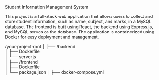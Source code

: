 Student Information Management System

This project is a full-stack web application that allows users to collect and store student information, such as name, subject, and marks, in a MySQL database. 
The frontend is built using React, the backend using Express.js, and MySQL serves as the database. 
The application is containerized using Docker for easy deployment and management.

/your-project-root
│
├── /backend              
│   ├── Dockerfile        
│   └── server.js        
│
├── /frontend            
│   ├── Dockerfile     
│   └── package.json
│
├── docker-compose.yml    
